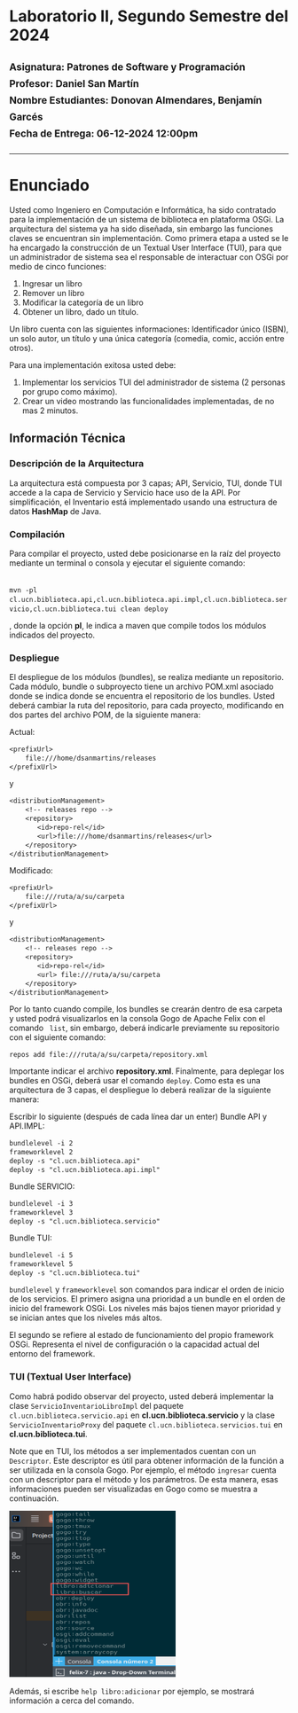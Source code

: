 
# Laboratorio II, Segundo Semestre del 2024
## <sup>Asignatura: Patrones de Software y Programación </sup> <br><sup>Profesor: Daniel San Martín</sup> <br> <sup> Nombre Estudiantes: Donovan Almendares, Benjamín Garcés <br> </sup><sup> Fecha de Entrega: 06-12-2024 12:00pm</sup>   
<hr>

# Enunciado

Usted como Ingeniero en Computación e Informática, ha sido contratado para la implementación de un sistema de biblioteca
en plataforma OSGi. La arquitectura del sistema ya ha sido diseñada, sin embargo las funciones claves se encuentran sin
implementación. Como primera etapa a usted se le ha encargado la construcción de un Textual User Interface (TUI), para 
que un administrador de sistema sea el responsable de interactuar con OSGi por medio de cinco funciones:

1. Ingresar un libro
2. Remover un libro
3. Modificar la categoría de un libro
4. Obtener un libro, dado un título.

Un libro cuenta con las siguientes informaciones: Identificador único (ISBN), un solo autor, un título y una única categoría
(comedia, comic, acción entre otros).

Para una implementación exitosa usted debe:

1. Implementar los servicios TUI del administrador de sistema (2 personas por grupo como máximo).
2. Crear un video mostrando las funcionalidades implementadas, de no mas 2 minutos.

## Información Técnica

### Descripción de la Arquitectura
La arquitectura está compuesta por 3 capas; API, Servicio, TUI, donde TUI accede a la capa de Servicio y Servicio hace uso de la API.
Por simplificación, el Inventario está implementado usando una estructura de datos **HashMap** de Java. 

### Compilación

Para compilar el proyecto, usted debe posicionarse en la raíz del proyecto mediante un terminal o consola y ejecutar el siguiente
comando:

<code>
mvn -pl cl.ucn.biblioteca.api,cl.ucn.biblioteca.api.impl,cl.ucn.biblioteca.servicio,cl.ucn.biblioteca.tui clean deploy
</code>

, donde la opción **pl**, le indica a maven que compile todos los módulos indicados del proyecto.

### Despliegue

El despliegue de los módulos (bundles), se realiza mediante un repositorio. Cada módulo, bundle o subproyecto tiene un 
archivo POM.xml asociado donde se indica donde se encuentra el repositorio de los bundles. 
Usted deberá cambiar la ruta del repositorio, para cada proyecto, modificando en dos partes del archivo POM, de la siguiente manera:

Actual:

```
<prefixUrl>
    file:///home/dsanmartins/releases
</prefixUrl>
```
y

```
<distributionManagement>
    <!-- releases repo -->
    <repository>
       <id>repo-rel</id>
       <url>file:///home/dsanmartins/releases</url>
    </repository>
</distributionManagement>
```
Modificado:

```
<prefixUrl>
    file:///ruta/a/su/carpeta
</prefixUrl>
```
y

```
<distributionManagement>
    <!-- releases repo -->
    <repository>
       <id>repo-rel</id>
       <url> file:///ruta/a/su/carpeta
    </repository>
</distributionManagement>
```

Por lo tanto cuando compile, los bundles se crearán dentro de esa carpeta y usted podrá 
visualizarlos en la consola Gogo de Apache Felix con el comando <code> list</code>, sin embargo,
deberá indicarle previamente su repositorio con el siguiente comando:

```
repos add file:///ruta/a/su/carpeta/repository.xml
```

Importante indicar el archivo **repository.xml**. Finalmente, para deplegar los bundles en OSGi, deberá
usar el comando <code>deploy</code>.  Como esta es una arquitectura de 3 capas, el despliegue
lo deberá realizar de la siguiente manera:

Escribir lo siguiente (después de cada línea dar un enter)
Bundle API y API.IMPL:
```
bundlelevel -i 2
frameworklevel 2
deploy -s "cl.ucn.biblioteca.api"
deploy -s "cl.ucn.biblioteca.api.impl"
```
Bundle SERVICIO:
```
bundlelevel -i 3
frameworklevel 3
deploy -s "cl.ucn.biblioteca.servicio"
```
Bundle TUI:
```
bundlelevel -i 5
frameworklevel 5
deploy -s "cl.ucn.biblioteca.tui"
```
<code>bundlelevel</code> y <code>frameworklevel</code> son comandos para indicar el orden de inicio de los servicios.
El primero  asigna una prioridad a un bundle en el orden de inicio del framework OSGi. Los niveles más bajos tienen 
mayor prioridad y se inician antes que los niveles más altos.

El segundo se refiere al estado de funcionamiento del propio framework OSGi. Representa el nivel de configuración o la 
capacidad actual del entorno del framework.

### TUI (Textual User Interface)

Como habrá podido observar del proyecto, usted deberá implementar la clase <code>ServicioInventarioLibroImpl</code> del 
paquete <code>cl.ucn.biblioteca.servicio.api</code> en **cl.ucn.biblioteca.servicio** y la clase
<code>ServicioInventarioProxy</code> del paquete <code>cl.ucn.biblioteca.servicios.tui</code> en 
**cl.ucn.biblioteca.tui**. 

Note que en TUI, los métodos a ser implementados cuentan con un <code>Descriptor</code>. Este descriptor
es útil para obtener información de la función a ser utilizada en la consola Gogo. Por ejemplo, el método <code>ingresar</code>
cuenta con un descriptor para el método y los parámetros. De esta manera, esas informaciones pueden ser 
visualizadas en Gogo como se muestra a continuación.

<img height="300" src="imagenes/1.png" width="300"/>

Además, si escribe <code>help libro:adicionar</code> por ejemplo, se mostrará información a cerca del comando.


